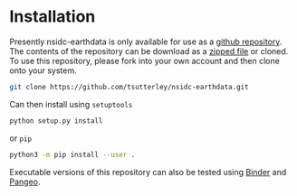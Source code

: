 Installation
============

Presently nsidc-earthdata is only available for use as a [github repository](https://github.com/tsutterley/nsidc-earthdata).
The contents of the repository can be download as a [zipped file](https://github.com/tsutterley/nsidc-earthdata/archive/master.zip)  or cloned.
To use this repository, please fork into your own account and then clone onto your system.  
```bash
git clone https://github.com/tsutterley/nsidc-earthdata.git
```
Can then install using `setuptools`
```bash
python setup.py install
```
or `pip`
```bash
python3 -m pip install --user .
```

Executable versions of this repository can also be tested using [Binder](https://mybinder.org/v2/gh/tsutterley/nsidc-earthdata/master) and [Pangeo](https://binder.pangeo.io/v2/gh/tsutterley/nsidc-earthdata/master).
